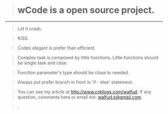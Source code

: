 > # wCode is a open source project. #
> 
---

> Let it crash.

> KISS.

> Codes elegant is prefer than efficient.

> Complex task is composed by little functions.
> Little functions should be single task and clear.

> Function parameter's type should be close to needed.

> Always put prefer branch in front in 'if - else' statement.

> You can see my article at http://www.cnblogs.com/walfud.
> If any question, comments here or email me: walfud.s@gmail.com.

> .